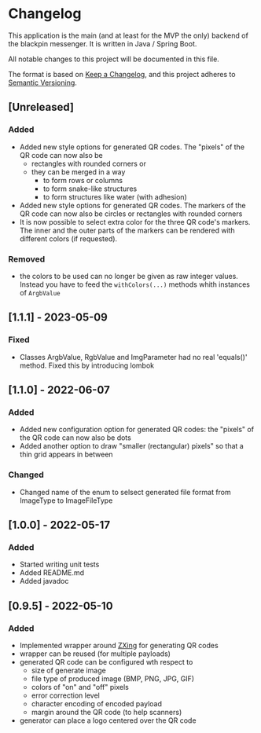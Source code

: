 # Changelog

This application is the main (and at least for the MVP the only) backend of
the blackpin messenger. It is written in Java / Spring Boot.

All notable changes to this project will be documented in this file.

The format is based on
[Keep a Changelog](https://keepachangelog.com/en/1.1.0/), and this project
adheres to [Semantic Versioning](https://semver.org/spec/v2.0.0.html).

## [Unreleased]

### Added

- Added new style options for generated QR codes. The "pixels" of the QR code
  can now also be
    - rectangles with rounded corners or
    - they can be merged in a way
        - to form rows or columns
        - to form snake-like structures
        - to form structures like water (with adhesion)
- Added new style options for generated QR codes. The markers of the QR code
  can now also be circles or rectangles with rounded corners
- It is now possible to select extra color for the three QR code's markers.
  The inner and the outer parts of the markers can be rendered with different
  colors (if requested).

### Removed

- the colors to be used can no longer be given as raw integer values. Instead
  you have to feed the `withColors(...)` methods whith instances of
  `ArgbValue`

## [1.1.1] - 2023-05-09

### Fixed

- Classes ArgbValue, RgbValue and ImgParameter had no real 'equals()'
  method. Fixed this by introducing lombok

## [1.1.0] - 2022-06-07

### Added

- Added new configuration option for generated QR codes:
  the "pixels" of the QR code can now also be dots
- Added another option to draw "smaller (rectangular) pixels" so that a thin
  grid appears in between

### Changed

- Changed name of the enum to selsect generated file format from ImageType to
  ImageFileType

## [1.0.0] - 2022-05-17

### Added

- Started writing unit tests
- Added README.md
- Added javadoc

## [0.9.5] - 2022-05-10

### Added

- Implemented wrapper around [ZXing](https://github.com/zxing/zxing)
  for generating QR codes
- wrapper can be reused (for multiple payloads)
- generated QR code can be configured wth respect to
    - size of generate image
    - file type of produced image (BMP, PNG, JPG, GIF)
    - colors of "on" and "off" pixels
    - error correction level
    - character encoding of encoded payload
    - margin around the QR code (to help scanners)
- generator can place a logo centered over the QR code
